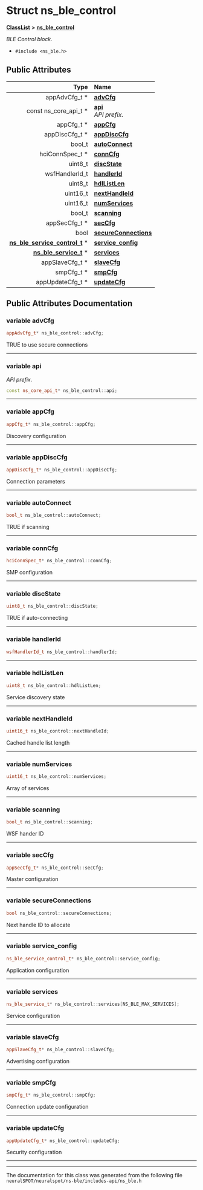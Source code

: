 

# Struct ns\_ble\_control



[**ClassList**](annotated.md) **>** [**ns\_ble\_control**](structns__ble__control.md)



_BLE Control block._ 

* `#include <ns_ble.h>`





















## Public Attributes

| Type | Name |
| ---: | :--- |
|  appAdvCfg\_t \* | [**advCfg**](#variable-advcfg)  <br> |
|  const ns\_core\_api\_t \* | [**api**](#variable-api)  <br>_API prefix._  |
|  appCfg\_t \* | [**appCfg**](#variable-appcfg)  <br> |
|  appDiscCfg\_t \* | [**appDiscCfg**](#variable-appdisccfg)  <br> |
|  bool\_t | [**autoConnect**](#variable-autoconnect)  <br> |
|  hciConnSpec\_t \* | [**connCfg**](#variable-conncfg)  <br> |
|  uint8\_t | [**discState**](#variable-discstate)  <br> |
|  wsfHandlerId\_t | [**handlerId**](#variable-handlerid)  <br> |
|  uint8\_t | [**hdlListLen**](#variable-hdllistlen)  <br> |
|  uint16\_t | [**nextHandleId**](#variable-nexthandleid)  <br> |
|  uint16\_t | [**numServices**](#variable-numservices)  <br> |
|  bool\_t | [**scanning**](#variable-scanning)  <br> |
|  appSecCfg\_t \* | [**secCfg**](#variable-seccfg)  <br> |
|  bool | [**secureConnections**](#variable-secureconnections)  <br> |
|  [**ns\_ble\_service\_control\_t**](ns__ble_8h.md#typedef-ns_ble_service_control_t) \* | [**service\_config**](#variable-service_config)  <br> |
|  [**ns\_ble\_service\_t**](ns__ble_8h.md#typedef-ns_ble_service_t) \* | [**services**](#variable-services)  <br> |
|  appSlaveCfg\_t \* | [**slaveCfg**](#variable-slavecfg)  <br> |
|  smpCfg\_t \* | [**smpCfg**](#variable-smpcfg)  <br> |
|  appUpdateCfg\_t \* | [**updateCfg**](#variable-updatecfg)  <br> |












































## Public Attributes Documentation




### variable advCfg 

```C++
appAdvCfg_t* ns_ble_control::advCfg;
```



TRUE to use secure connections 


        

<hr>



### variable api 

_API prefix._ 
```C++
const ns_core_api_t* ns_ble_control::api;
```




<hr>



### variable appCfg 

```C++
appCfg_t* ns_ble_control::appCfg;
```



Discovery configuration 


        

<hr>



### variable appDiscCfg 

```C++
appDiscCfg_t* ns_ble_control::appDiscCfg;
```



Connection parameters 


        

<hr>



### variable autoConnect 

```C++
bool_t ns_ble_control::autoConnect;
```



TRUE if scanning 


        

<hr>



### variable connCfg 

```C++
hciConnSpec_t* ns_ble_control::connCfg;
```



SMP configuration 


        

<hr>



### variable discState 

```C++
uint8_t ns_ble_control::discState;
```



TRUE if auto-connecting 


        

<hr>



### variable handlerId 

```C++
wsfHandlerId_t ns_ble_control::handlerId;
```




<hr>



### variable hdlListLen 

```C++
uint8_t ns_ble_control::hdlListLen;
```



Service discovery state 


        

<hr>



### variable nextHandleId 

```C++
uint16_t ns_ble_control::nextHandleId;
```



Cached handle list length 


        

<hr>



### variable numServices 

```C++
uint16_t ns_ble_control::numServices;
```



Array of services 


        

<hr>



### variable scanning 

```C++
bool_t ns_ble_control::scanning;
```



WSF hander ID 


        

<hr>



### variable secCfg 

```C++
appSecCfg_t* ns_ble_control::secCfg;
```



Master configuration 


        

<hr>



### variable secureConnections 

```C++
bool ns_ble_control::secureConnections;
```



Next handle ID to allocate 


        

<hr>



### variable service\_config 

```C++
ns_ble_service_control_t* ns_ble_control::service_config;
```



Application configuration 


        

<hr>



### variable services 

```C++
ns_ble_service_t* ns_ble_control::services[NS_BLE_MAX_SERVICES];
```



Service configuration 


        

<hr>



### variable slaveCfg 

```C++
appSlaveCfg_t* ns_ble_control::slaveCfg;
```



Advertising configuration 


        

<hr>



### variable smpCfg 

```C++
smpCfg_t* ns_ble_control::smpCfg;
```



Connection update configuration 


        

<hr>



### variable updateCfg 

```C++
appUpdateCfg_t* ns_ble_control::updateCfg;
```



Security configuration 


        

<hr>

------------------------------
The documentation for this class was generated from the following file `neuralSPOT/neuralspot/ns-ble/includes-api/ns_ble.h`

